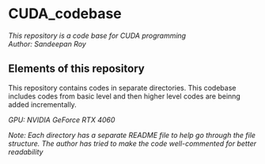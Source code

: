 # CUDA_codebase
*This repository is a code base for CUDA programming* <br/>
*Author: Sandeepan Roy*

## Elements of this repository
This repository contains codes in separate directories. This codebase includes codes from basic level and then higher level codes are beinng added incrementally. <br/>

*GPU: NVIDIA GeForce RTX 4060* <br/>

*Note: Each directory has a separate README file to help go through the file structure. The author has tried to make the code well-commented for better readability*







